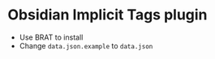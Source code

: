 # Obsidian Implicit Tags plugin 

- Use BRAT to install
- Change `data.json.example` to `data.json`
